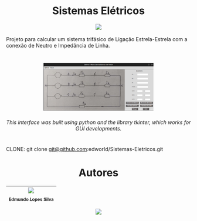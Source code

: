 <h1 align="center"> Sistemas Elétricos </h1>

<p align="center">
<img src="http://img.shields.io/static/v1?label=STATUS&message=COMPLETE&color=GREEN&style=for-the-badge"/>
</p>

Projeto para calcular um sistema trifásico de Ligação Estrela-Estrela com a conexão de Neutro e Impedância de Linha. <br />

<h1 align="center">  </h1>
<p align="center">
<img width="300", title="RECORD AND DETECT", img src="https://github.com/edworId/Sistemas-El-tricos/blob/main/gui.png"/>
</p>

<h6 align="center">This interface was built using python and the library tkinter, which works for GUI developments. </h6>

<h1 align="center">  </h1>

CLONE: git clone git@github.com:edworId/Sistemas-Eletricos.git

<h1 align="center"> Autores </h1>

| [<img src="https://avatars.githubusercontent.com/u/110691832?s=400&u=e671447386d38975c165bff78b715ea80549c069&v=4" width=115><br><sub>Edmundo Lopes Silva</sub>](https://github.com/edworId) |  
| :---: |

<p align="center">
<img src="https://img.shields.io/badge/Python-14354C?style=for-the-badge&logo=python&logoColor=white"/>
</p>
